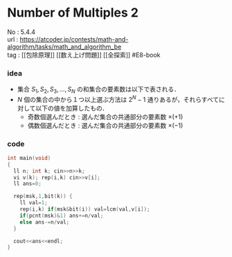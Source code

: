 # Number of Multiples 2

No	: 5.4.4  
url	: https://atcoder.jp/contests/math-and-algorithm/tasks/math_and_algorithm_be  
tag	: [[包除原理]] [[数え上げ問題]] [[全探索]]  #E8-book

### idea
- 集合 $S_1, S_2, S_3, \dots, S_N$ の和集合の要素数は以下で表される．
- $N$ 個の集合の中から１つ以上選ぶ方法は $2^N-1$ 通りあるが，それらすべてに対して以下の値を加算したもの．
	- 奇数個選んだとき : 選んだ集合の共通部分の要素数 $\times (+1)$
	- 偶数個選んだとき : 選んだ集合の共通部分の要素数 $\times (-1)$

### code
```cpp
int	main(void)
{
  ll n; int k; cin>>n>>k;
  vi v(k); rep(i,k) cin>>v[i];
  ll ans=0;

  rep(msk,1,bit(k)) {
    ll val=1;
    rep(i,k) if(msk&bit(i)) val=lcm(val,v[i]);
    if(pcnt(msk)&1) ans+=n/val;
    else ans-=n/val;
  }

  cout<<ans<<endl;
}
```